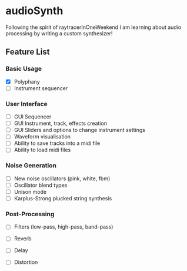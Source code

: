 # audioSynth
Following the spirit of raytracerInOneWeekend I am learning about audio processing by writing a custom synthesizer!

## Feature List 
### Basic Usage
- [x] Polyphany
- [ ] Instrument sequencer
### User Interface
- [ ] GUI Sequencer
- [ ] GUI Instrument, track, effects creation
- [ ] GUI Sliders and options to change instrument settings
- [ ] Waveform visualisation
- [ ] Ability to save tracks into a midi file
- [ ] Ability to load midi files
### Noise Generation
- [ ] New noise oscillators (pink, white, fbm)
- [ ] Oscillator blend types
- [ ] Unison mode
- [ ] Karplus-Strong plucked string synthesis
### Post-Processing
- [ ] Filters (low-pass, high-pass, band-pass)
- [ ] Reverb
- [ ] Delay
- [ ] Distortion

